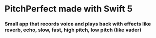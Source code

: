 # PitchPerfect made with Swift 5

### Small app that records voice and plays back with effects like reverb, echo, slow, fast, high pitch, low pitch (like vader)
